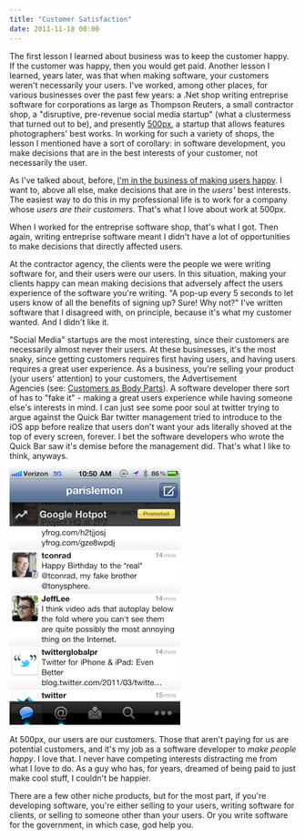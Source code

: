 ```yaml
---
title: "Customer Satisfaction"
date: 2011-11-18 00:00
---
```


<import><p>The first lesson I learned about business was to keep the customer happy. If the customer was happy, then you would get paid. Another lesson I learned, years later, was that when making software, your customers weren't necessarily your users.
I've worked, among other places, for various businesses over the past few years: a .Net shop writing entreprise software for corporations as large as Thompson Reuters, a small contractor shop, a "disruptive, pre-revenue social media startup" (what a clustermess that turned out to be), and presently <a href="http://500px.com/" target="_blank">500px</a>, a startup that allows features photographers' best works. In working for such a variety of shops, the lesson I mentioned have a sort of corollary: in software development, you make decisions that are in the best interests of your customer, not necessarily the user.</p>
<p>As I've talked about, before, <a href="http://ashfurrow.com/index.php/2011/08/ash-furrows-holistic-software-development-agency/">I'm in the business of making users happy</a>. I want to, above all else, make decisions that are in the <em>users'</em> best interests. The easiest way to do this in my professional life is to work for a company whose <em>users</em> <em>are their customers</em>. That's what I love about work at 500px.</p>
<p>When I worked for the entreprise software shop, that's what I got. Then again, writing entreprise software meant I didn't have a lot of opportunities to make decisions that directly affected users.</p>
<p>At the contractor agency, the clients were the people we were writing software for, and their users were our users. In this situation, making your clients happy can mean making decisions that adversely affect the users experience of the software you're writing. "A pop-up every 5 seconds to let users know of all the benefits of signing up? Sure! Why not?" I've written software that I disagreed with, on principle, because it's what my customer wanted. And I didn't like it.</p>
<p>"Social Media" startups are the most interesting, since their customers are necessarily almost never their users. At these businesses, it's the most snaky, since getting customers requires first having users, and having users requires a great user experience. As a business, you're selling your product (your users' attention) to your customers, the Advertisement Agencies (see: <a href="http://5by5.tv/buildanalyze/44" target="_blank">Customers as Body Parts</a>). A software developer there sort of has to "fake it" - making a great users experience while having someone else's interests in mind. I can just see some poor soul at twitter trying to argue against the Quick Bar twitter management tried to introduce to the iOS app before realize that users don't want your ads literally shoved at the top of every screen, forever. I bet the software developers who wrote the Quick Bar saw it's demise before the management did. That's what I like to think, anyways.</p>
<img src="/img/import/blog/2011/11/customer-satisfaction/C04DB47A7B964725B8078720DBB0DC83.png" class="img-responsive"><p>At 500px, our users are our customers. Those that aren't paying for us are potential customers, and it's my job as a software developer to <em>make people happy</em>. I love that. I never have competing interests distracting me from what I love to do. As a guy who has, for years, dreamed of being paid to just make cool stuff, I couldn't be happier.</p>
<p>There are a few other niche products, but for the most part, if you're developing software, you're either selling to your users, writing software for clients, or selling to someone other than your users. Or you write software for the government, in which case, god help you.</p></import>

<!-- more -->

